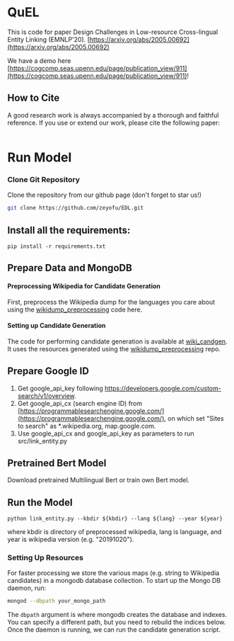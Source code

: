 # QuEL

This is code for paper Design Challenges in Low-resource Cross-lingual Entity Linking (EMNLP'20). [https://arxiv.org/abs/2005.00692](https://arxiv.org/abs/2005.00692)

We have a demo here [https://cogcomp.seas.upenn.edu/page/publication_view/911](https://cogcomp.seas.upenn.edu/page/publication_view/911)!

## How to Cite

A good research work is always accompanied by a thorough and faithful reference. If you use or extend our work, please cite the following paper:

```
```

# Run Model

### Clone Git Repository

Clone the repository from our github page (don't forget to star us!)
```bash
git clone https://github.com/zeyofu/EDL.git
```
## Install all the requirements:

```
pip install -r requirements.txt
```

## Prepare Data and MongoDB
#### Preprocessing Wikipedia for Candidate Generation
First, preprocess the Wikipedia dump for the languages you care about using the [wikidump_preprocessing](https://github.com/shyamupa/wikidump_preprocessing) code here.

#### Setting up Candidate Generation
The code for performing candidate generation is available at [wiki_candgen](https://github.com/shyamupa/wiki_candgen). It uses the resources generated using the [wikidump_preprocessing](https://github.com/shyamupa/wikidump_preprocessing) repo.


## Prepare Google ID
1. Get google_api_key following https://developers.google.com/custom-search/v1/overview. 
2. Get google_api_cx (search engine ID) from [https://programmablesearchengine.google.com/](https://programmablesearchengine.google.com/), on which set "Sites to search" as *.wikipedia.org, map.google.com. 
3. Use google_api_cx and google_api_key as parameters to run src/link_entity.py

## Pretrained Bert Model
Download pretrained Multilingual Bert or train own Bert model.


## Run the Model

```
python link_entity.py --kbdir ${kbdir} --lang ${lang} --year ${year}
```
where kbdir is directory of preprocessed wikipedia, lang is language, and year is wikipedia version (e.g. "20191020").


### Setting Up Resources
For faster processing we store the various maps (e.g. string to Wikipedia candidates) in a mongodb database collection. To start up the Mongo DB daemon, run: 
```bash
mongod --dbpath your_mongo_path
``` 
The `dbpath` argument is where mongodb creates the database and indexes. You can specify a different path, but you need to rebuild the indices below. 
Once the daemon is running, we can run the candidate generation script. 

